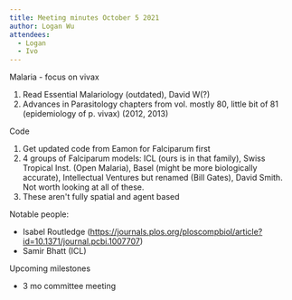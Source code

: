 ```yaml
---
title: Meeting minutes October 5 2021
author: Logan Wu
attendees:
  - Logan
  - Ivo
---
```


Malaria - focus on vivax
1. Read Essential Malariology (outdated), David W(?)
2. Advances in Parasitology chapters from vol. mostly 80, little bit of 81 (epidemiology of p. vivax) (2012, 2013)

Code
1. Get updated code from Eamon for Falciparum first
2. 4 groups of Falciparum models: ICL (ours is in that family), Swiss Tropical Inst. (Open Malaria), Basel (might be more biologically accurate), Intellectual Ventures but renamed (Bill Gates), David Smith. Not worth looking at all of these.
3. These aren't fully spatial and agent based

Notable people:
- Isabel Routledge (https://journals.plos.org/ploscompbiol/article?id=10.1371/journal.pcbi.1007707)
- Samir Bhatt (ICL)

Upcoming milestones
- 3 mo committee meeting
